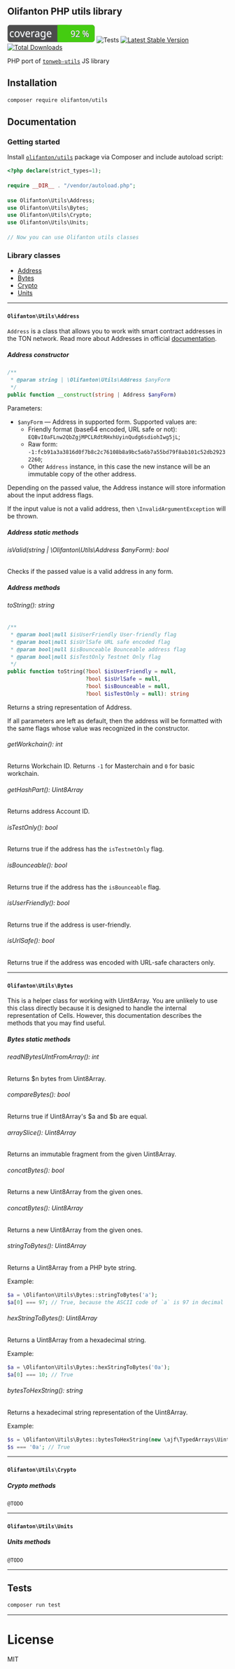 Olifanton PHP utils library
---

![Code Coverage Badge](./.github/badges/coverage.svg)
![Tests](https://github.com/olifanton/utils/actions/workflows/tests.yml/badge.svg)
[![Latest Stable Version](https://poser.pugx.org/olifanton/utils/v/stable)](https://packagist.org/packages/olifanton/utils)
[![Total Downloads](https://poser.pugx.org/olifanton/utils/downloads)](https://packagist.org/packages/olifanton/utils)

PHP port of [`tonweb-utils`](https://github.com/toncenter/tonweb/tree/master/src/utils) JS library

## Installation

```bash
composer require olifanton/utils
```

## Documentation

### Getting started

Install [`olifanton/utils`](https://packagist.org/packages/olifanton/utils) package via Composer and include autoload script:

```php
<?php declare(strict_types=1);

require __DIR__ . "/vendor/autoload.php";

use Olifanton\Utils\Address;
use Olifanton\Utils\Bytes;
use Olifanton\Utils\Crypto;
use Olifanton\Utils\Units;

// Now you can use Olifanton utils classes

```

### Library classes

- [Address](https://github.com/olifanton/utils#olifantonutilsaddress)
- [Bytes](https://github.com/olifanton/utils#olifantonutilsbytes)
- [Crypto](https://github.com/olifanton/utils#olifantonutilscrypto)
- [Units](https://github.com/olifanton/utils#olifantonutilsunits)

---

#### `Olifanton\Utils\Address`

`Address` is a class that allows you to work with smart contract addresses in the TON network. Read more about Addresses in official [documentation](https://ton.org/docs/learn/overviews/addresses).

##### _Address_ constructor

```php
/**
 * @param string | \Olifanton\Utils\Address $anyForm
 */
public function __construct(string | Address $anyForm)
```

Parameters:

- `$anyForm` &mdash; Address in supported form. Supported values are:
    - Friendly format (base64 encoded, URL safe or not): `EQBvI0aFLnw2QbZgjMPCLRdtRHxhUyinQudg6sdiohIwg5jL`;
    - Raw form: `-1:fcb91a3a3816d0f7b8c2c76108b8a9bc5a6b7a55bd79f8ab101c52db29232260`;
    - Other `Address` instance, in this case the new instance will be an immutable copy of the other address.

Depending on the passed value, the Address instance will store information about the input address flags.

If the input value is not a valid address, then `\InvalidArgumentException` will be thrown.

##### _Address_ static methods

###### isValid(string | \Olifanton\Utils\Address $anyForm): bool
Checks if the passed value is a valid address in any form.

##### _Address_ methods

###### toString(): string
```php
/**
 * @param bool|null $isUserFriendly User-friendly flag
 * @param bool|null $isUrlSafe URL safe encoded flag
 * @param bool|null $isBounceable Bounceable address flag
 * @param bool|null $isTestOnly Testnet Only flag
 */
public function toString(?bool $isUserFriendly = null,
                         ?bool $isUrlSafe = null,
                         ?bool $isBounceable = null,
                         ?bool $isTestOnly = null): string
```
Returns a string representation of Address.

If all parameters are left as default, then the address will be formatted with the same flags whose value was recognized in the constructor.

###### getWorkchain(): int
Returns Workchain ID. Returns `-1` for Masterchain and `0` for basic workchain.

###### getHashPart(): Uint8Array
Returns address Account ID.

###### isTestOnly(): bool
Returns true if the address has the `isTestnetOnly` flag.

###### isBounceable(): bool
Returns true if the address has the `isBounceable` flag.

###### isUserFriendly(): bool
Returns true if the address is user-friendly.

###### isUrlSafe(): bool
Returns true if the address was encoded with URL-safe characters only.

---

#### `Olifanton\Utils\Bytes`
This is a helper class for working with Uint8Array. You are unlikely to use this class directly because it is designed to handle the internal representation of Cells. However, this documentation describes the methods that you may find useful.

##### _Bytes_ static methods

###### readNBytesUIntFromArray(): int
Returns $n bytes from Uint8Array.

###### compareBytes(): bool
Returns true if Uint8Array's $a and $b are equal.

###### arraySlice(): Uint8Array
Returns an immutable fragment from the given Uint8Array.

###### concatBytes(): bool
Returns a new Uint8Array from the given ones.

###### concatBytes(): Uint8Array
Returns a new Uint8Array from the given ones.

###### stringToBytes(): Uint8Array
Returns a Uint8Array from a PHP byte string.

Example:

```php
$a = \Olifanton\Utils\Bytes::stringToBytes('a');
$a[0] === 97; // True, because the ASCII code of `a` is 97 in decimal
```

###### hexStringToBytes(): Uint8Array
Returns a Uint8Array from a hexadecimal string.

Example:

```php
$a = \Olifanton\Utils\Bytes::hexStringToBytes('0a');
$a[0] === 10; // True
```

###### bytesToHexString(): string
Returns a hexadecimal string representation of the Uint8Array.

Example:

```php
$s = \Olifanton\Utils\Bytes::bytesToHexString(new \ajf\TypedArrays\Uint8Array([10]));
$s === '0a'; // True
```

---

#### `Olifanton\Utils\Crypto`

##### _Crypto_ methods

`@TODO`

---

#### `Olifanton\Utils\Units`

##### _Units_ methods

`@TODO`

---

## Tests

```bash
composer run test
```

---

# License

MIT
